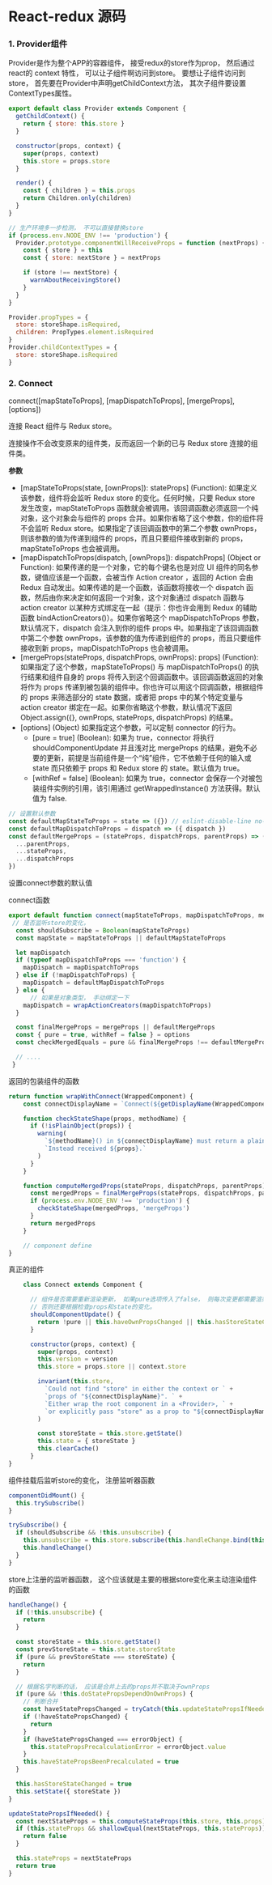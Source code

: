 # React-redux 源码


### 1. Provider组件
Provider是作为整个APP的容器组件， 接受redux的store作为prop， 然后通过react的 context 特性， 可以让子组件啊访问到store。 要想让子组件访问到store， 首先要在Provider中声明getChildContext方法， 其次子组件要设置ContextTypes属性。

```javascript
export default class Provider extends Component {
  getChildContext() {
    return { store: this.store }
  }

  constructor(props, context) {
    super(props, context)
    this.store = props.store
  }

  render() {
    const { children } = this.props
    return Children.only(children)
  }
}

// 生产环境多一步检测， 不可以直接替换store
if (process.env.NODE_ENV !== 'production') {
  Provider.prototype.componentWillReceiveProps = function (nextProps) {
    const { store } = this
    const { store: nextStore } = nextProps

    if (store !== nextStore) {
      warnAboutReceivingStore()
    }
  }
}

Provider.propTypes = {
  store: storeShape.isRequired,
  children: PropTypes.element.isRequired
}
Provider.childContextTypes = {
  store: storeShape.isRequired
}

```


###  2. Connect
connect([mapStateToProps], [mapDispatchToProps], [mergeProps], [options])

连接 React 组件与 Redux store。

连接操作不会改变原来的组件类，反而返回一个新的已与 Redux store 连接的组件类。

**参数**
+ [mapStateToProps(state, [ownProps]): stateProps] (Function): 如果定义该参数，组件将会监听 Redux store 的变化。任何时候，只要 Redux store 发生改变，mapStateToProps 函数就会被调用。该回调函数必须返回一个纯对象，这个对象会与组件的 props 合并。如果你省略了这个参数，你的组件将不会监听 Redux store。如果指定了该回调函数中的第二个参数 ownProps，则该参数的值为传递到组件的 props，而且只要组件接收到新的 props，mapStateToProps 也会被调用。
+ [mapDispatchToProps(dispatch, [ownProps]): dispatchProps] (Object or Function): 如果传递的是一个对象，它的每个键名也是对应 UI 组件的同名参数，键值应该是一个函数，会被当作 Action creator ，返回的 Action 会由 Redux 自动发出。如果传递的是一个函数，该函数将接收一个 dispatch 函数，然后由你来决定如何返回一个对象，这个对象通过 dispatch 函数与 action creator 以某种方式绑定在一起（提示：你也许会用到 Redux 的辅助函数 bindActionCreators()）。如果你省略这个 mapDispatchToProps 参数，默认情况下，dispatch 会注入到你的组件 props 中。如果指定了该回调函数中第二个参数 ownProps，该参数的值为传递到组件的 props，而且只要组件接收到新 props，mapDispatchToProps 也会被调用。
+ [mergeProps(stateProps, dispatchProps, ownProps): props] (Function): 如果指定了这个参数，mapStateToProps() 与 mapDispatchToProps() 的执行结果和组件自身的 props 将传入到这个回调函数中。该回调函数返回的对象将作为 props 传递到被包装的组件中。你也许可以用这个回调函数，根据组件的 props 来筛选部分的 state 数据，或者把 props 中的某个特定变量与 action creator 绑定在一起。如果你省略这个参数，默认情况下返回 Object.assign({}, ownProps, stateProps, dispatchProps) 的结果。
+ [options] (Object) 如果指定这个参数，可以定制 connector 的行为。
  + [pure = true] (Boolean): 如果为 true，connector 将执行 shouldComponentUpdate 并且浅对比 mergeProps 的结果，避免不必要的更新，前提是当前组件是一个“纯”组件，它不依赖于任何的输入或 state 而只依赖于 props 和 Redux store 的 state。默认值为 true。
  + [withRef = false] (Boolean): 如果为 true，connector 会保存一个对被包装组件实例的引用，该引用通过 getWrappedInstance() 方法获得。默认值为 false.






```javascript
// 设置默认参数
const defaultMapStateToProps = state => ({}) // eslint-disable-line no-unused-vars
const defaultMapDispatchToProps = dispatch => ({ dispatch })
const defaultMergeProps = (stateProps, dispatchProps, parentProps) => ({
  ...parentProps,
  ...stateProps,
  ...dispatchProps
})
```
设置connect参数的默认值

connect函数
```javascript
export default function connect(mapStateToProps, mapDispatchToProps, mergeProps, options = {}) {
 // 是否监听store的变化，
  const shouldSubscribe = Boolean(mapStateToProps)
  const mapState = mapStateToProps || defaultMapStateToProps

  let mapDispatch
  if (typeof mapDispatchToProps === 'function') {
    mapDispatch = mapDispatchToProps
  } else if (!mapDispatchToProps) {
    mapDispatch = defaultMapDispatchToProps
  } else {
      // 如果是对象类型， 手动绑定一下
    mapDispatch = wrapActionCreators(mapDispatchToProps)
  }

  const finalMergeProps = mergeProps || defaultMergeProps
  const { pure = true, withRef = false } = options
  const checkMergedEquals = pure && finalMergeProps !== defaultMergeProps

  // ....
 }
```

返回的包装组件的函数
```javascript
return function wrapWithConnect(WrappedComponent) {
    const connectDisplayName = `Connect(${getDisplayName(WrappedComponent)})`

    function checkStateShape(props, methodName) {
      if (!isPlainObject(props)) {
        warning(
          `${methodName}() in ${connectDisplayName} must return a plain object. ` +
          `Instead received ${props}.`
        )
      }
    }

    function computeMergedProps(stateProps, dispatchProps, parentProps) {
      const mergedProps = finalMergeProps(stateProps, dispatchProps, parentProps)
      if (process.env.NODE_ENV !== 'production') {
        checkStateShape(mergedProps, 'mergeProps')
      }
      return mergedProps
    }

    // component define
}
```

真正的组件
```javascript
    class Connect extends Component {

      // 组件是否需要重新渲染更新， 如果pure选项传入了false， 则每次变更都需要渲染
      // 否则还要根据检查props和state的变化。
      shouldComponentUpdate() {
        return !pure || this.haveOwnPropsChanged || this.hasStoreStateChanged
      }

      constructor(props, context) {
        super(props, context)
        this.version = version
        this.store = props.store || context.store

        invariant(this.store,
          `Could not find "store" in either the context or ` +
          `props of "${connectDisplayName}". ` +
          `Either wrap the root component in a <Provider>, ` +
          `or explicitly pass "store" as a prop to "${connectDisplayName}".`
        )

        const storeState = this.store.getState()
        this.state = { storeState }
        this.clearCache()
      }
}
```

组件挂载后监听store的变化， 注册监听器函数
```javascript
componentDidMount() {
  this.trySubscribe()
}

trySubscribe() {
  if (shouldSubscribe && !this.unsubscribe) {
    this.unsubscribe = this.store.subscribe(this.handleChange.bind(this))
    this.handleChange()
  }
}
```

store上注册的监听器函数， 这个应该就是主要的根据store变化来主动渲染组件的函数

```javascript
handleChange() {
  if (!this.unsubscribe) {
    return
  }

  const storeState = this.store.getState()
  const prevStoreState = this.state.storeState
  if (pure && prevStoreState === storeState) {
    return
  }

  // 根据名字判断的话， 应该是合并上去的props并不取决于ownProps
  if (pure && !this.doStatePropsDependOnOwnProps) {
    // 判断合并
    const haveStatePropsChanged = tryCatch(this.updateStatePropsIfNeeded, this)
    if (!haveStatePropsChanged) {
      return
    }
    if (haveStatePropsChanged === errorObject) {
      this.statePropsPrecalculationError = errorObject.value
    }
    this.haveStatePropsBeenPrecalculated = true
  }

  this.hasStoreStateChanged = true
  this.setState({ storeState })
}

updateStatePropsIfNeeded() {
  const nextStateProps = this.computeStateProps(this.store, this.props)
  if (this.stateProps && shallowEqual(nextStateProps, this.stateProps)) {
    return false
  }

  this.stateProps = nextStateProps
  return true
}
```
